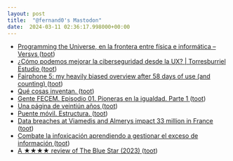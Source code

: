 ```yaml
---
layout: post
title:  "@fernand0's Mastodon"
date:  2024-03-11 02:36:17.998000+00:00
---
```

*  [Programming the Universe, en la frontera entre física e informática – Versvs ](https://www.versvs.net/programming-the-universe-en-la-frontera-entre-fisica-e-informatica) ([toot](https://mastodon.social/@fernand0/112074724343584562))
*  [¿Cómo podemos mejorar la ciberseguridad desde la UX? \| Torresburriel Estudio ](https://torresburriel.com/weblog/mejorar-la-ciberseguridad-desde-la-ux) ([toot](https://mastodon.social/@fernand0/112072780766524674))
*  [Fairphone 5: my heavily biased overview after 58 days of use (and counting) ](https://ounapuu.ee/posts/2024/03/06/fairphone5) ([toot](https://mastodon.social/@fernand0/112072662147783956))
*  [Qué cosas inventan. ](https://avecesunafoto.wordpress.com/2024/03/10/que-cosas-inventan) ([toot](https://mastodon.social/@fernand0/112072549981163493))
*  [Gente FECEM. Episodio 01. Pioneras en la igualdad. Parte 1 ](https://www.youtube.com/watch?v=CkFdl7pkiWE&amp%3Bfeature=youtu.b) ([toot](https://mastodon.social/@fernand0/112072105881445312))
*  [Una página de veintiún años ](https://www.enriquedans.com/2024/02/una-pagina-de-veintiun-anos.htm) ([toot](https://mastodon.social/@fernand0/112071926060070986))
*  [Puente móvil. Estructura. ](https://www.flickr.com/photos/fernand0/53563843752) ([toot](https://mastodon.social/@fernand0/112071822616617418))
*  [Data breaches at Viamedis and Almerys impact 33 million in France ](https://www.bleepingcomputer.com/news/security/data-breaches-at-viamedis-and-almerys-impact-33-million-in-france) ([toot](https://mastodon.social/@fernand0/112071393596197524))
*  [Combate la infoxicación aprendiendo a gestionar el exceso de información ](https://carlosguadian.substack.com/p/combate-la-infoxicacion-aprendiend) ([toot](https://mastodon.social/@fernand0/112071191745643487))
*  [A ★★★★ review of The Blue Star (2023) ](https://letterboxd.com/jesuscasas55/film/the-blue-star-2023) ([toot](https://mastodon.social/@fernand0/112070933410177622))
